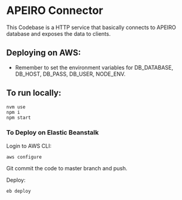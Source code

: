# APEIRO Connector
This Codebase is a HTTP service that basically connects to APEIRO database and exposes the data to clients.

## Deploying on AWS:
- Remember to set the environment variables for DB_DATABASE, DB_HOST, DB_PASS, DB_USER, 
NODE_ENV.

## To run locally:
```
nvm use
npm i
npm start
```

### To Deploy on Elastic Beanstalk

Login to AWS CLI:
```
aws configure
```

Git commit the code to master branch and push.

Deploy:
```
eb deploy
```
